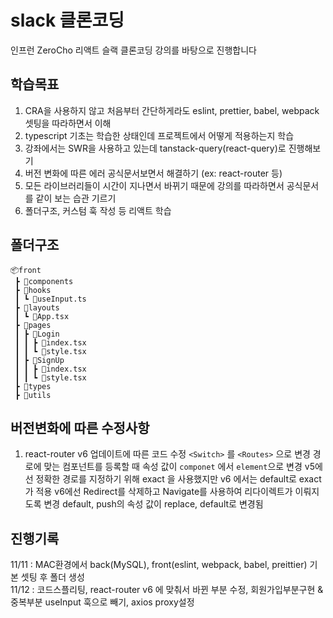 # slack 클론코딩

인프런 ZeroCho 리액트 슬랙 클론코딩 강의를 바탕으로 진행합니다

## 학습목표

1. CRA을 사용하지 않고 처음부터 간단하게라도 eslint, prettier, babel, webpack 셋팅을 따라하면서 이해
2. typescript 기초는 학습한 상태인데 프로젝트에서 어떻게 적용하는지 학습
3. 강좌에서는 SWR을 사용하고 있는데 tanstack-query(react-query)로 진행해보기
4. 버전 변화에 따른 에러 공식문서보면서 해결하기 (ex: react-router 등)
5. 모든 라이브러리들이 시간이 지나면서 바뀌기 때문에 강의를 따라하면서 공식문서를 같이 보는 습관 기르기
6. 폴더구조, 커스텀 훅 작성 등 리액트 학습

## 폴더구조

```폴더구조
📦front
 ┣ 📂components
 ┣ 📂hooks
 ┃ ┗ 📜useInput.ts
 ┣ 📂layouts
 ┃ ┗ 📜App.tsx
 ┣ 📂pages
 ┃ ┣ 📂Login
 ┃ ┃ ┣ 📜index.tsx
 ┃ ┃ ┗ 📜style.tsx
 ┃ ┣ 📂SignUp
 ┃ ┃ ┣ 📜index.tsx
 ┃ ┃ ┗ 📜style.tsx
 ┣ 📂types
 ┣ 📂utils
```

## 버전변화에 따른 수정사항

1. react-router v6 업데이트에 따른 코드 수정
  `<Switch>` 를 `<Routes>` 으로 변경
  경로에 맞는 컴포넌트를 등록할 때 속성 값이 `componet` 에서 `element`으로 변경
  v5에선 정확한 경로를 지정하기 위해 exact 을 사용했지만 v6 에서는 default로 exact가 적용
  v6에선 Redirect를 삭제하고 Navigate를 사용하여 리다이렉트가 이뤄지도록 변경 default, push의 속성 값이 replace, default로 변경됨

## 진행기록

11/11 : MAC환경에서 back(MySQL), front(eslint, webpack, babel, preittier) 기본 셋팅 후 폴더 생성<br>
11/12 : 코드스플리팅, react-router v6 에 맞춰서 바뀐 부분 수정, 회원가입부분구현 & 중복부분 useInput 훅으로 빼기, axios proxy설정
